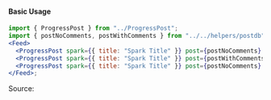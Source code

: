 #### Basic Usage

```jsx
import { ProgressPost } from "../ProgressPost";
import { postNoComments, postWithComments } from "../../helpers/postdb";
<Feed>
  <ProgressPost spark={{ title: "Spark Title" }} post={postNoComments} />
  <ProgressPost spark={{ title: "Spark Title" }} post={postWithComments} />
  <ProgressPost spark={{ title: "Spark Title" }} post={postNoComments} />
</Feed>;
```

Source:

```js { "file": "./Feed.js" }
```
